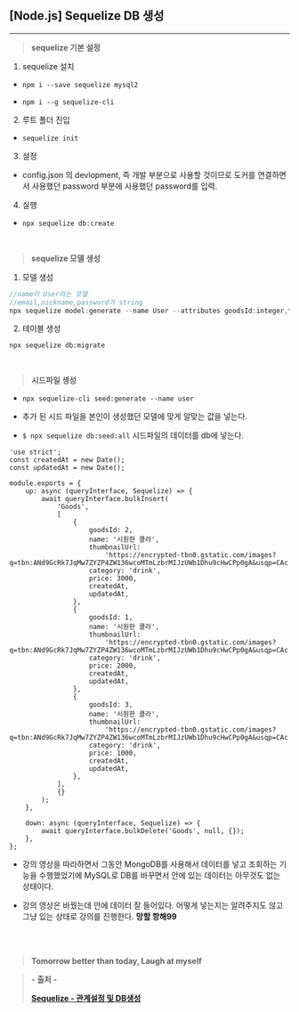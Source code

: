 ## [Node.js] Sequelize DB 생성

---

> **sequelize 기본 설정**

1. sequelize 설치

- `npm i --save sequelize mysql2`

- `npm i --g sequelize-cli`

2. 루트 폴더 진입

- `sequelize init`

3. 설정

- config.json 의 devlopment, 즉 개발 부분으로 사용할 것이므로 도커를 연결하면서 사용했던 password 부분에 사용했던 password를 입력.

4. 실행

- `npx sequelize db:create`

<br>

> **sequelize 모델 생성**

1. 모델 생성

```javascript
//name이 User라는 모델
//email,nickname,password가 string
npx sequelize model:generate --name User --attributes goodsId:integer,thumbnailUrl:string,category:string,price:integer,createdAt:date,updatedAt:date
```

2. 테이블 생성

`npx sequelize db:migrate`

<br>

> **시드파일 생성**

- `npx sequelize-cli seed:generate --name user`

- 추가 된 시드 파일을 본인이 생성했던 모델에 맞게 알맞는 값을 넣는다.

- `$ npx sequelize db:seed:all` 시드파일의 데이터를 db에 넣는다.

```
'use strict';
const createdAt = new Date();
const updatedAt = new Date();

module.exports = {
    up: async (queryInterface, Sequelize) => {
        await queryInterface.bulkInsert(
            'Goods',
            [
                {
                    goodsId: 2,
                    name: '시원한 콜라',
                    thumbnailUrl:
                        'https://encrypted-tbn0.gstatic.com/images?q=tbn:ANd9GcRk7JqMw7ZYZP4ZW136wcoMTmLzbrMIJzUWb1Dhu9cHwCPp0gA&usqp=CAc',
                    category: 'drink',
                    price: 3000,
                    createdAt,
                    updatedAt,
                },
                {
                    goodsId: 1,
                    name: '시원한 콜라',
                    thumbnailUrl:
                        'https://encrypted-tbn0.gstatic.com/images?q=tbn:ANd9GcRk7JqMw7ZYZP4ZW136wcoMTmLzbrMIJzUWb1Dhu9cHwCPp0gA&usqp=CAc',
                    category: 'drink',
                    price: 2000,
                    createdAt,
                    updatedAt,
                },
                {
                    goodsId: 3,
                    name: '시원한 콜라',
                    thumbnailUrl:
                        'https://encrypted-tbn0.gstatic.com/images?q=tbn:ANd9GcRk7JqMw7ZYZP4ZW136wcoMTmLzbrMIJzUWb1Dhu9cHwCPp0gA&usqp=CAc',
                    category: 'drink',
                    price: 1000,
                    createdAt,
                    updatedAt,
                },
            ],
            {}
        );
    },

    down: async (queryInterface, Sequelize) => {
        await queryInterface.bulkDelete('Goods', null, {});
    },
};
```

- 강의 영상을 따라하면서 그동안 MongoDB를 사용해서 데이터를 넣고 조회하는 기능을 수행했었기에 MySQL로 DB를 바꾸면서 안에 있는 데이터는 아무것도 없는 상태이다.

- 강의 영상은 바꿨는데 안에 데이터 잘 들어있다. 어떻게 넣는지는 알려주지도 않고 그냥 있는 상태로 강의를 진행한다. **망할 항해99**

<br><br>

> **Tomorrow better than today, Laugh at myself**

> **- 출처 -**
>
> **[Sequelize - 관계설정 및 DB생성](https://velog.io/@yesparrot/sequelizeDB)**
